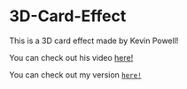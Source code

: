 # 3D-Card-Effect

This is a 3D card effect made by Kevin Powell!

You can check out his video [here!](https://www.youtube.com/watch?v=Z-3tPXf9a7M&t=1073s)

You can check out my version [```here!```](https://sw33ws.github.io/3D-Card-Effect/)
